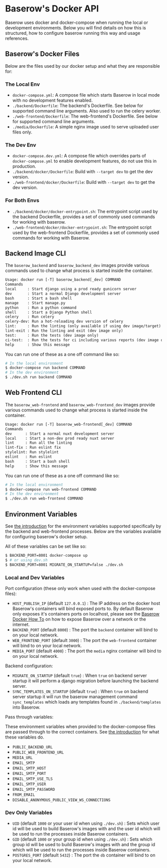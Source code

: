 # Baserow's Docker API

Baserow uses docker and docker-compose when running the local or development
environments. Below you will find details on how this is structured, how to configure
baserow running this way and usage references.

## Baserow's Docker Files

Below are the files used by our docker setup and what they are responsible for:

### The Local Env

- `docker-compose.yml`: A compose file which starts Baserow in local mode with no
  development features enabled.
- `./backend/Dockerfile`: The backend's Dockerfile. See below for
  supported command line arguments. Also used to run the celery worker.
- `./web-frontend/Dockerfile`: The web-frontend's Dockerfile. See below
  for supported command line arguments.
- `./media/Dockerfile`: A simple nginx image used to serve uploaded user files only.

### The Dev Env

- `docker-compose.dev.yml`: A compose file which overrides parts of `docker-compose.yml`
  to enable development features, do not use this in production.
- `./backend/docker/Dockerfile`: Build with `--target dev` to get the dev version.
- `./web-frontend/docker/Dockerfile`: Build with `--target dev` to get the dev version. 

### For Both Envs

- `./backend/docker/docker-entrypoint.sh`: The entrypoint script used by the backend
  Dockerfile, provides a set of commonly used commands for working with baserow.
- `./web-frontend/docker/docker-entrypoint.sh`: The entrypoint script used by the 
   web-frontend Dockerfile, provides a set of commonly used commands for working
  with Baserow.

## Backend Image CLI

The `baserow_backend` and `baserow_backend_dev` images provide various commands used to
change what process is started inside the container.

```txt
Usage: docker run [-T] baserow_backend[_dev] COMMAND
Commands
local     : Start django using a prod ready gunicorn server
dev       : Start a normal Django development server
bash      : Start a bash shell
manage    : Start manage.py
python    : Run a python command
shell     : Start a Django Python shell
celery    : Run celery
celery-dev: Run a hot-reloading dev version of celery
lint:     : Run the linting (only available if using dev image/target)
lint-exit : Run the linting and exit (dev image only)
test:     : Run the tests (dev image only)
ci-test:  : Run the tests for ci including various reports (dev image only)
help      : Show this message
```

You can run one of these as a one off command like so:

```bash
# In the local environment
$ docker-compose run backend COMMAND
# In the dev environment
$ ./dev.sh run backend COMMAND
```

## Web Frontend CLI

The `baserow_web-frontend` and `baserow_web-frontend_dev` images provide various
commands used to change what process is started inside the container.

```txt
Usage: docker run [-T] baserow_web-frontend[_dev] COMMAND
Commands
dev      : Start a normal nuxt development server
local    : Start a non-dev prod ready nuxt server
lint     : Run all the linting
lint-fix : Run eslint fix
stylelint: Run stylelint
eslint   : Run eslint
bash     : Start a bash shell
help     : Show this message
```

You can run one of these as a one off command like so:

```bash
# In the local environment
$ docker-compose run web-frontend COMMAND
# In the dev environment
$ ./dev.sh run web-frontend COMMAND
```

## Environment Variables

See [the introduction](../getting-started/introduction.md) for the environment variables
supported specifically by the backend and web-frontend processes. Below are the
variables available for configuring baserow's docker setup.

All of these variables can be set like so:

```bash
$ BACKEND_PORT=8001 docker-compose up 
$ # or using dev.sh
$ BACKEND_PORT=8001 MIGRATE_ON_STARTUP=false ./dev.sh
```

### Local and Dev Variables

Port configuration (these only work when used with the docker-compose files):

- `HOST_PUBLISH_IP` (default `127.0.0.1`) : The IP address on the docker host Baserow's
  containers will bind exposed ports to. By default Baserow only exposes it's containers
  ports on localhost, please see
  the [Baserow Docker How To](../guides/baserow-docker-how-to.md)
  on how to expose Baserow over a network or the internet.
- `BACKEND_PORT` (default `8000`) : The port the `backend` container will bind to on
  your local network.
- `WEB_FRONTEND_PORT` (default `3000`) : The port the `web-frontend`
  container will bind to on your local network.
- `MEDIA_PORT` (default `4000`) : The port the `media` nginx container will bind to on
  your local network.

Backend configuration:

- `MIGRATE_ON_STARTUP` (default `true`) : When `true` on backend server startup it will
  perform a django migration before launching the backend server.
- `SYNC_TEMPLATES_ON_STARTUP` (default `true`) : When `true` on backend server startup
  it will run the baserow management command `sync_templates` which loads any templates
  found in `./backend/templates` into Baserow.

Pass through variables:

These environment variables when provided to the docker-compose files are passed through
to the correct containers. See [the introduction](../getting-started/introduction.md)
for what these variables do.

- `PUBLIC_BACKEND_URL`
- `PUBLIC_WEB_FRONTEND_URL`
- `MEDIA_URL`
- `EMAIL_SMTP`
- `EMAIL_SMTP_HOST`
- `EMAIL_SMTP_PORT`
- `EMAIL_SMTP_USE_TLS`
- `EMAIL_SMTP_USER`
- `EMAIL_SMTP_PASSWORD`
- `FROM_EMAIL`
- `DISABLE_ANONYMOUS_PUBLIC_VIEW_WS_CONNECTIONS`

### Dev Only Variables

- `UID` (default `1000` or your user id when using `./dev.sh`) : Sets which user id will
  be used to build Baserow's images with and the user id which will be used to run the
  processes inside Baserow containers.
- `GID` (default `1000` or your group id when using `./dev.sh`) : Sets which group id
  will be used to build Baserow's images with and the group id which will be used to run
  the processes inside Baserow containers.
- `POSTGRES_PORT` (default `5432`) : The port the `db` container will bind to on your
  local network.
